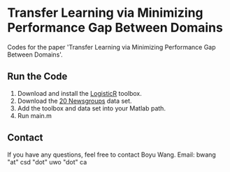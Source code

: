 # Transfer Learning via Minimizing Performance Gap Between Domains

Codes for the paper 'Transfer Learning via Minimizing Performance Gap Between Domains'.

## Run the Code

1. Download and install the [LogisticR](http://yelabs.net/software/SLEP/) toolbox. 
2. Download the [20 Newsgroups](http://www.cad.zju.edu.cn/home/dengcai/Data/TextData.html) data set.
3. Add the toolbox and data set into your Matlab path.
4. Run main.m


## Contact

If you have any questions, feel free to contact Boyu Wang. 
Email: bwang "at" csd "dot" uwo "dot" ca

